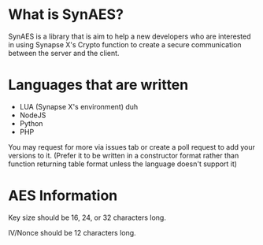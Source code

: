 # What is SynAES?
SynAES is a library that is aim to help a new developers who are interested in using Synapse X's Crypto function to create a secure communication between the server and the client.
# Languages that are written
* LUA (Synapse X's environment) duh
* NodeJS
* Python
* PHP

You may request for more via issues tab or create a poll request to add your versions to it. (Prefer it to be written in a constructor format rather than function returning table format unless the language doesn't support it)


# AES Information
Key size should be 16, 24, or 32 characters long.

IV/Nonce should be 12 characters long.